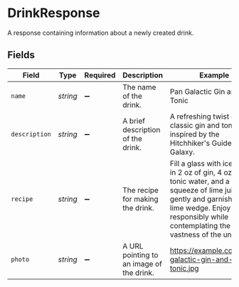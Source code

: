 # DrinkResponse

A response containing information about a newly created drink.


## Fields

| Field                                                                                                                                                                                                        | Type                                                                                                                                                                                                         | Required                                                                                                                                                                                                     | Description                                                                                                                                                                                                  | Example                                                                                                                                                                                                      |
| ------------------------------------------------------------------------------------------------------------------------------------------------------------------------------------------------------------ | ------------------------------------------------------------------------------------------------------------------------------------------------------------------------------------------------------------ | ------------------------------------------------------------------------------------------------------------------------------------------------------------------------------------------------------------ | ------------------------------------------------------------------------------------------------------------------------------------------------------------------------------------------------------------ | ------------------------------------------------------------------------------------------------------------------------------------------------------------------------------------------------------------ |
| `name`                                                                                                                                                                                                       | *string*                                                                                                                                                                                                     | :heavy_minus_sign:                                                                                                                                                                                           | The name of the drink.                                                                                                                                                                                       | Pan Galactic Gin and Tonic                                                                                                                                                                                   |
| `description`                                                                                                                                                                                                | *string*                                                                                                                                                                                                     | :heavy_minus_sign:                                                                                                                                                                                           | A brief description of the drink.                                                                                                                                                                            | A refreshing twist on the classic gin and tonic, inspired by the Hitchhiker's Guide to the Galaxy.                                                                                                           |
| `recipe`                                                                                                                                                                                                     | *string*                                                                                                                                                                                                     | :heavy_minus_sign:                                                                                                                                                                                           | The recipe for making the drink.                                                                                                                                                                             | Fill a glass with ice. Pour in 2 oz of gin, 4 oz of tonic water, and a squeeze of lime juice. Stir gently and garnish with a lime wedge. Enjoy responsibly while contemplating the vastness of the universe. |
| `photo`                                                                                                                                                                                                      | *string*                                                                                                                                                                                                     | :heavy_minus_sign:                                                                                                                                                                                           | A URL pointing to an image of the drink.                                                                                                                                                                     | https://example.com/pan-galactic-gin-and-tonic.jpg                                                                                                                                                           |
